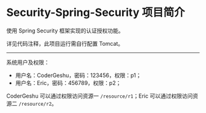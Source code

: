 # Security-Spring-Security 项目简介

使用 Spring Security 框架实现的认证授权功能。

详见代码注释，此项目运行需自行配置 Tomcat。

***

系统用户及权限：

- 用户名：CoderGeshu，密码：123456，权限：p1；
- 用户名：Eric，密码：456789，权限：p2；

CoderGeshu 可以通过权限访问资源一 `/resource/r1`；Eric 可以通过权限访问资源二 `/resource/r2`。